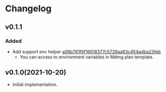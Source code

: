 # Changelog

## v0.1.1

### Added

- Add support env helper [a06b761f6f16618377c5728aa83c454adba23feb](https://github.com/himanoa/mdmg/commit/a06b761f6f16618377c5728aa83c454adba23feb)
  - You can access to environment variables in Mdmg plan template.

## v0.1.0(2021-10-20)

- Initial implementation.

